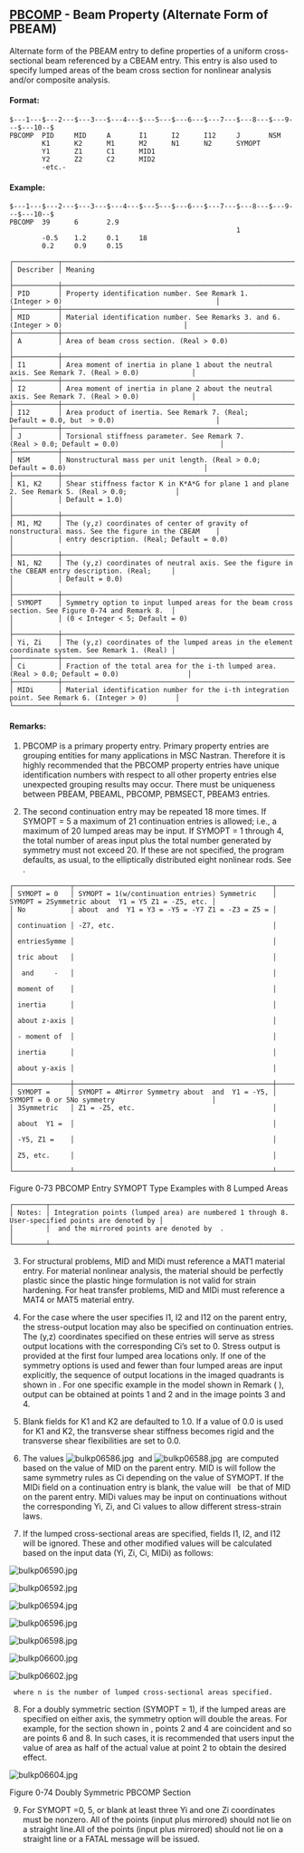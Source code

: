 ## [PBCOMP](https://help.hexagonmi.com/bundle/MSC_Nastran_2022.4/page/Nastran_Combined_Book/qrg/bulkp/TOC.PBCOMP.xhtml) - Beam Property (Alternate Form of PBEAM)

Alternate form of the PBEAM entry to define properties of a uniform cross-sectional beam referenced by a CBEAM entry. This entry is also used to specify lumped areas of the beam cross section for nonlinear analysis and/or composite analysis.

#### Format:

```nastran
$---1---$---2---$---3---$---4---$---5---$---6---$---7---$---8---$---9---$---10--$
PBCOMP  PID     MID     A       I1      I2      I12     J       NSM             
        K1      K2      M1      M2      N1      N2      SYMOPT                  
        Y1      Z1      C1      MID1                                            
        Y2      Z2      C2      MID2                                            
        -etc.-                                                                  
```
#### Example:

```nastran
$---1---$---2---$---3---$---4---$---5---$---6---$---7---$---8---$---9---$---10--$
PBCOMP  39      6       2.9                                                     
                                                        1                       
        -0.5    1.2     0.1     18                                              
        0.2     0.9     0.15                                                    
```
```text
┌───────────┬──────────────────────────────────────────────────────────────────────────────────────────────────┐
│ Describer │ Meaning                                                                                          │
├───────────┼──────────────────────────────────────────────────────────────────────────────────────────────────┤
│ PID       │ Property identification number. See Remark 1. (Integer > 0)                                      │
├───────────┼──────────────────────────────────────────────────────────────────────────────────────────────────┤
│ MID       │ Material identification number. See Remarks 3. and 6. (Integer > 0)                              │
├───────────┼──────────────────────────────────────────────────────────────────────────────────────────────────┤
│ A         │ Area of beam cross section. (Real > 0.0)                                                         │
├───────────┼──────────────────────────────────────────────────────────────────────────────────────────────────┤
│ I1        │ Area moment of inertia in plane 1 about the neutral axis. See Remark 7. (Real > 0.0)             │
├───────────┼──────────────────────────────────────────────────────────────────────────────────────────────────┤
│ I2        │ Area moment of inertia in plane 2 about the neutral axis. See Remark 7. (Real > 0.0)             │
├───────────┼──────────────────────────────────────────────────────────────────────────────────────────────────┤
│ I12       │ Area product of inertia. See Remark 7. (Real; Default = 0.0, but  > 0.0)                         │
├───────────┼──────────────────────────────────────────────────────────────────────────────────────────────────┤
│ J         │ Torsional stiffness parameter. See Remark 7. (Real > 0.0; Default = 0.0)                         │
├───────────┼──────────────────────────────────────────────────────────────────────────────────────────────────┤
│ NSM       │ Nonstructural mass per unit length. (Real > 0.0; Default = 0.0)                                  │
├───────────┼──────────────────────────────────────────────────────────────────────────────────────────────────┤
│ K1, K2    │ Shear stiffness factor K in K*A*G for plane 1 and plane 2. See Remark 5. (Real > 0.0;            │
│           │ Default = 1.0)                                                                                   │
├───────────┼──────────────────────────────────────────────────────────────────────────────────────────────────┤
│ M1, M2    │ The (y,z) coordinates of center of gravity of nonstructural mass. See the figure in the CBEAM    │
│           │ entry description. (Real; Default = 0.0)                                                         │
├───────────┼──────────────────────────────────────────────────────────────────────────────────────────────────┤
│ N1, N2    │ The (y,z) coordinates of neutral axis. See the figure in the CBEAM entry description. (Real;     │
│           │ Default = 0.0)                                                                                   │
├───────────┼──────────────────────────────────────────────────────────────────────────────────────────────────┤
│ SYMOPT    │ Symmetry option to input lumped areas for the beam cross section. See Figure 0-74 and Remark 8.  │
│           │ (0 < Integer < 5; Default = 0)                                                                   │
├───────────┼──────────────────────────────────────────────────────────────────────────────────────────────────┤
│ Yi, Zi    │ The (y,z) coordinates of the lumped areas in the element coordinate system. See Remark 1. (Real) │
├───────────┼──────────────────────────────────────────────────────────────────────────────────────────────────┤
│ Ci        │ Fraction of the total area for the i-th lumped area. (Real > 0.0; Default = 0.0)                 │
├───────────┼──────────────────────────────────────────────────────────────────────────────────────────────────┤
│ MIDi      │ Material identification number for the i-th integration point. See Remark 6. (Integer > 0)       │
└───────────┴──────────────────────────────────────────────────────────────────────────────────────────────────┘
```
#### Remarks:

1. PBCOMP is a primary property entry. Primary property entries are grouping entities for many applications in MSC Nastran. Therefore it is highly recommended that the PBCOMP property entries have unique identification numbers with respect to all other property entries else unexpected grouping results may occur. There must be uniqueness between PBEAM, PBEAML, PBCOMP, PBMSECT, PBEAM3 entries.

2. The second continuation entry may be repeated 18 more times. If SYMOPT = 5 a maximum of 21 continuation entries is allowed; i.e., a maximum of 20 lumped areas may be input. If SYMOPT = 1 through 4, the total number of areas input plus the total number generated by symmetry must not exceed 20. If these are not specified, the program defaults, as usual, to the elliptically distributed eight nonlinear rods. See  .

```text
┌──────────────┬─────────────────────────────────────────────────┬───────────────────────────────────────────────────┐
│ SYMOPT = 0   │ SYMOPT = 1(w/continuation entries) Symmetric    │ SYMOPT = 2Symmetric about  Y1 = Y5 Z1 = -Z5, etc. │
│ No           │ about  and  Y1 = Y3 = -Y5 = -Y7 Z1 = -Z3 = Z5 = │                                                   │
│ continuation │ -Z7, etc.                                       │                                                   │
│ entriesSymme │                                                 │                                                   │
│ tric about   │                                                 │                                                   │
│  and     -   │                                                 │                                                   │
│ moment of    │                                                 │                                                   │
│ inertia      │                                                 │                                                   │
│ about z-axis │                                                 │                                                   │
│ - moment of  │                                                 │                                                   │
│ inertia      │                                                 │                                                   │
│ about y-axis │                                                 │                                                   │
├──────────────┼─────────────────────────────────────────────────┼───────────────────────────────────────────────────┤
│ SYMOPT =     │ SYMOPT = 4Mirror Symmetry about  and  Y1 = -Y5, │ SYMOPT = 0 or 5No symmetry                        │
│ 3Symmetric   │ Z1 = -Z5, etc.                                  │                                                   │
│ about  Y1 =  │                                                 │                                                   │
│ -Y5, Z1 =    │                                                 │                                                   │
│ Z5, etc.     │                                                 │                                                   │
└──────────────┴─────────────────────────────────────────────────┴───────────────────────────────────────────────────┘
```
Figure 0-73   PBCOMP Entry SYMOPT Type Examples with 8 Lumped Areas

```text
┌────────┬─────────────────────────────────────────────────────────────────────────────────────────────────┐
│ Notes: │ Integration points (lumped area) are numbered 1 through 8. User-specified points are denoted by │
│        │  and the mirrored points are denoted by  .                                                      │
└────────┴─────────────────────────────────────────────────────────────────────────────────────────────────┘
```
3. For structural problems, MID and MIDi must reference a MAT1 material entry. For material nonlinear analysis, the material should be perfectly plastic since the plastic hinge formulation is not valid for strain hardening. For heat transfer problems, MID and MIDi must reference a MAT4 or MAT5 material entry.

4. For the case where the user specifies I1, I2 and I12 on the parent entry, the stress-output location may also be specified on continuation entries. The (y,z) coordinates specified on these entries will serve as stress output locations with the corresponding Ci’s set to 0. Stress output is provided at the first four lumped area locations only. If one of the symmetry options is used and fewer than four lumped areas are input explicitly, the sequence of output locations in the imaged quadrants is shown in  . For one specific example in the model shown in Remark   ( ), output can be obtained at points 1 and 2 and in the image points 3 and 4.

5. Blank fields for K1 and K2 are defaulted to 1.0. If a value of 0.0 is used for K1 and K2, the transverse shear stiffness becomes rigid and the transverse shear flexibilities are set to 0.0.

6. The values  ![bulkp06586.jpg](https://help-be.hexagonmi.com/bundle/MSC_Nastran_2022.4/page/Nastran_Combined_Book/qrg/bulkp/../../../assets/bulkp06586.jpg?_LANG=enus)  and  ![bulkp06588.jpg](https://help-be.hexagonmi.com/bundle/MSC_Nastran_2022.4/page/Nastran_Combined_Book/qrg/bulkp/../../../assets/bulkp06588.jpg?_LANG=enus)  are computed based on the value of MID on the parent entry. MID is will follow the same symmetry rules as Ci depending on the value of SYMOPT. If the MIDi field on a continuation entry is blank, the value will   be that of MID on the parent entry. MIDi values may be input on continuations without the corresponding Yi, Zi, and Ci values to allow different stress-strain laws.

7. If the lumped cross-sectional areas are specified, fields I1, I2, and I12 will be ignored. These and other modified values will be calculated based on the input data (Yi, Zi, Ci, MIDi) as follows:

![bulkp06590.jpg](https://help-be.hexagonmi.com/bundle/MSC_Nastran_2022.4/page/Nastran_Combined_Book/qrg/bulkp/../../../assets/bulkp06590.jpg?_LANG=enus)  

![bulkp06592.jpg](https://help-be.hexagonmi.com/bundle/MSC_Nastran_2022.4/page/Nastran_Combined_Book/qrg/bulkp/../../../assets/bulkp06592.jpg?_LANG=enus)  

![bulkp06594.jpg](https://help-be.hexagonmi.com/bundle/MSC_Nastran_2022.4/page/Nastran_Combined_Book/qrg/bulkp/../../../assets/bulkp06594.jpg?_LANG=enus)  

![bulkp06596.jpg](https://help-be.hexagonmi.com/bundle/MSC_Nastran_2022.4/page/Nastran_Combined_Book/qrg/bulkp/../../../assets/bulkp06596.jpg?_LANG=enus)  

![bulkp06598.jpg](https://help-be.hexagonmi.com/bundle/MSC_Nastran_2022.4/page/Nastran_Combined_Book/qrg/bulkp/../../../assets/bulkp06598.jpg?_LANG=enus)  

![bulkp06600.jpg](https://help-be.hexagonmi.com/bundle/MSC_Nastran_2022.4/page/Nastran_Combined_Book/qrg/bulkp/../../../assets/bulkp06600.jpg?_LANG=enus)  

![bulkp06602.jpg](https://help-be.hexagonmi.com/bundle/MSC_Nastran_2022.4/page/Nastran_Combined_Book/qrg/bulkp/../../../assets/bulkp06602.jpg?_LANG=enus)  

     where n is the number of lumped cross-sectional areas specified.

8. For a doubly symmetric section (SYMOPT = 1), if the lumped areas are specified on either axis, the symmetry option will double the areas. For example, for the section shown in  , points 2 and 4 are coincident and so are points 6 and 8. In such cases, it is recommended that users input the value of area as half of the actual value at point 2 to obtain the desired effect.

![bulkp06604.jpg](https://help-be.hexagonmi.com/bundle/MSC_Nastran_2022.4/page/Nastran_Combined_Book/qrg/bulkp/../../../assets/bulkp06604.jpg?_LANG=enus)

Figure 0-74 Doubly Symmetric PBCOMP Section

9. For SYMOPT =0, 5, or blank at least three Yi and one Zi coordinates must be nonzero. All of the points (input plus mirrored) should not lie on a straight line.All of the points (input plus mirrored) should not lie on a straight line or a FATAL message will be issued.

